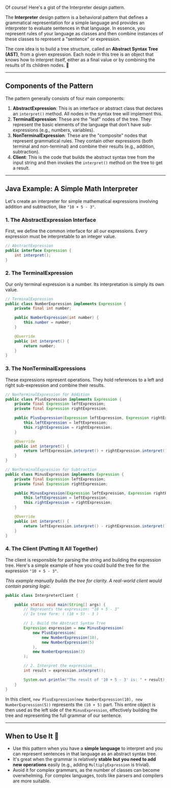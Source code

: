 Of course\! Here's a gist of the Interpreter design pattern.

The **Interpreter** design pattern is a behavioral pattern that defines a grammatical representation for a simple language and provides an interpreter to evaluate sentences in that language. In essence, you represent rules of your language as classes and then combine instances of these classes to represent a "sentence" or expression.

The core idea is to build a tree structure, called an **Abstract Syntax Tree (AST)**, from a given expression. Each node in this tree is an object that knows how to interpret itself, either as a final value or by combining the results of its children nodes. 🌳

-----

## Components of the Pattern

The pattern generally consists of four main components:

1.  **AbstractExpression**: This is an interface or abstract class that declares an `interpret()` method. All nodes in the syntax tree will implement this.
2.  **TerminalExpression**: These are the "leaf" nodes of the tree. They represent the basic elements of the language that don't have sub-expressions (e.g., numbers, variables).
3.  **NonTerminalExpression**: These are the "composite" nodes that represent grammatical rules. They contain other expressions (both terminal and non-terminal) and combine their results (e.g., addition, subtraction).
4.  **Client**: This is the code that builds the abstract syntax tree from the input string and then invokes the `interpret()` method on the tree to get a result.

-----

## Java Example: A Simple Math Interpreter

Let's create an interpreter for simple mathematical expressions involving addition and subtraction, like `"10 + 5 - 3"`.

### 1\. The AbstractExpression Interface

First, we define the common interface for all our expressions. Every expression must be interpretable to an integer value.

```java
// AbstractExpression
public interface Expression {
    int interpret();
}
```

### 2\. The TerminalExpression

Our only terminal expression is a number. Its interpretation is simply its own value.

```java
// TerminalExpression
public class NumberExpression implements Expression {
    private final int number;

    public NumberExpression(int number) {
        this.number = number;
    }

    @Override
    public int interpret() {
        return number;
    }
}
```

### 3\. The NonTerminalExpressions

These expressions represent operations. They hold references to a left and right sub-expression and combine their results.

```java
// NonTerminalExpression for Addition
public class PlusExpression implements Expression {
    private final Expression leftExpression;
    private final Expression rightExpression;

    public PlusExpression(Expression leftExpression, Expression rightExpression) {
        this.leftExpression = leftExpression;
        this.rightExpression = rightExpression;
    }

    @Override
    public int interpret() {
        return leftExpression.interpret() + rightExpression.interpret();
    }
}

// NonTerminalExpression for Subtraction
public class MinusExpression implements Expression {
    private final Expression leftExpression;
    private final Expression rightExpression;

    public MinusExpression(Expression leftExpression, Expression rightExpression) {
        this.leftExpression = leftExpression;
        this.rightExpression = rightExpression;
    }

    @Override
    public int interpret() {
        return leftExpression.interpret() - rightExpression.interpret();
    }
}
```

### 4\. The Client (Putting It All Together)

The client is responsible for parsing the string and building the expression tree. Here's a simple example of how you could build the tree for the expression `"10 + 5 - 3"`.

*This example manually builds the tree for clarity. A real-world client would contain parsing logic.*

```java
public class InterpreterClient {

    public static void main(String[] args) {
        // Represents the expression: "10 + 5 - 3"
        // In tree form: ( (10 + 5) - 3 )

        // 1. Build the Abstract Syntax Tree
        Expression expression = new MinusExpression(
            new PlusExpression(
                new NumberExpression(10),
                new NumberExpression(5)
            ),
            new NumberExpression(3)
        );

        // 2. Interpret the expression
        int result = expression.interpret();

        System.out.println("The result of '10 + 5 - 3' is: " + result); // Output: 12
    }
}
```

In this client, `new PlusExpression(new NumberExpression(10), new NumberExpression(5))` represents the `(10 + 5)` part. This entire object is then used as the left side of the `MinusExpression`, effectively building the tree and representing the full grammar of our sentence.

-----

## When to Use It 🤔

* Use this pattern when you have a **simple language** to interpret and you can represent sentences in that language as an abstract syntax tree.
* It's great when the grammar is relatively **stable but you need to add new operations** easily (e.g., adding `MultiplyExpression` is trivial).
* Avoid it for complex grammars, as the number of classes can become overwhelming. For complex languages, tools like parsers and compilers are more suitable.